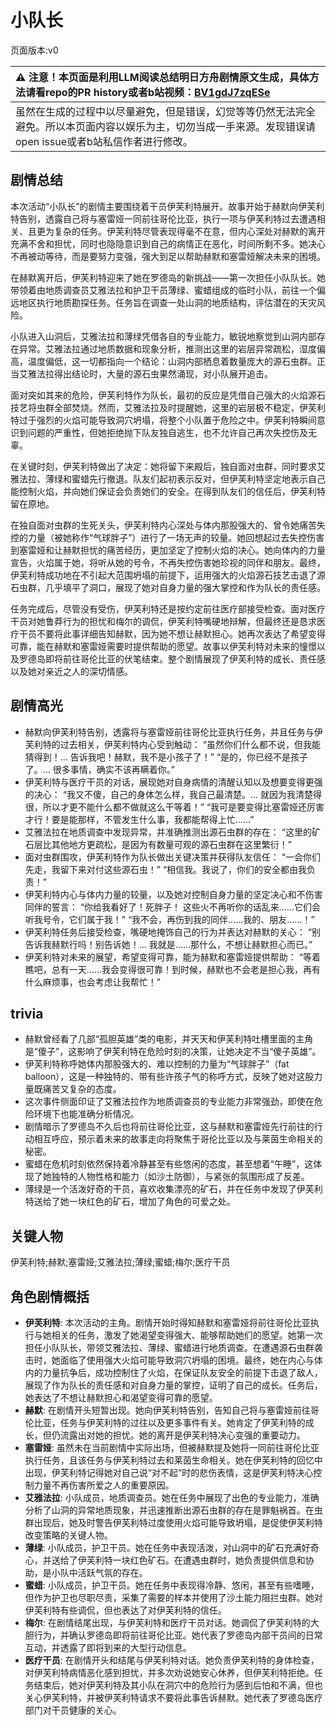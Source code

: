 # 小队长
页面版本:v0
 

| :warning: 注意！本页面是利用LLM阅读总结明日方舟剧情原文生成，具体方法请看repo的PR history或者b站视频：[BV1gdJ7zqESe](https://www.bilibili.com/video/BV1gdJ7zqESe/)         |
|:----------------------------|
| 虽然在生成的过程中以尽量避免，但是错误，幻觉等等仍然无法完全避免。所以本页面内容以娱乐为主，切勿当成一手来源。发现错误请open issue或者b站私信作者进行修改。|



## 剧情总结
本次活动“小队长”的剧情主要围绕着干员伊芙利特展开。故事开始于赫默向伊芙利特告别，透露自己将与塞雷娅一同前往哥伦比亚，执行一项与伊芙利特过去遭遇相关、且更为复杂的任务。伊芙利特尽管表现得毫不在意，但内心深处对赫默的离开充满不舍和担忧，同时也隐隐意识到自己的病情正在恶化，时间所剩不多。她决心不再被动等待，而是要努力变强，强大到足以帮助赫默和塞雷娅解决未来的困境。

在赫默离开后，伊芙利特迎来了她在罗德岛的新挑战——第一次担任小队队长。她带领着由地质调查员艾雅法拉和护卫干员薄绿、蜜蜡组成的临时小队，前往一个偏远地区执行地质勘探任务。任务旨在调查一处山洞的地质结构，评估潜在的天灾风险。

小队进入山洞后，艾雅法拉和薄绿凭借各自的专业能力，敏锐地察觉到山洞内部存在异常。艾雅法拉通过地质数据和现象分析，推测出这里的岩层异常疏松，湿度偏高，温度偏低，这一切都指向一个结论：山洞内部栖息着数量庞大的源石虫群。正当艾雅法拉得出结论时，大量的源石虫果然涌现，对小队展开追击。

面对突如其来的危险，伊芙利特作为队长，最初的反应是凭借自己强大的火焰源石技艺将虫群全部焚烧。然而，艾雅法拉及时提醒她，这里的岩层极不稳定，伊芙利特过于强烈的火焰可能导致洞穴坍塌，将整个小队置于危险之中。伊芙利特瞬间意识到问题的严重性，但她拒绝抛下队友独自逃生，也不允许自己再次失控伤及无辜。

在关键时刻，伊芙利特做出了决定：她将留下来殿后，独自面对虫群，同时要求艾雅法拉、薄绿和蜜蜡先行撤退。队友们起初表示反对，但伊芙利特坚定地表示自己能控制火焰，并向她们保证会负责她们的安全。在得到队友们的信任后，伊芙利特留在原地。

在独自面对虫群的生死关头，伊芙利特内心深处与体内那股强大的、曾令她痛苦失控的力量（被她称作“气球胖子”）进行了一场无声的较量。她回想起过去失控伤害到塞雷娅和让赫默担忧的痛苦经历，更加坚定了控制火焰的决心。她向体内的力量宣告，火焰属于她，将听从她的号令，不再失控伤害她珍视的同伴和朋友。最终，伊芙利特成功地在不引起大范围坍塌的前提下，运用强大的火焰源石技艺击退了源石虫群，几乎填平了洞口，展现了她对自身力量的强大掌控和作为队长的责任感。

任务完成后，尽管没有受伤，伊芙利特还是按约定前往医疗部接受检查。面对医疗干员对她鲁莽行为的担忧和梅尔的调侃，伊芙利特嘴硬地辩解，但最终还是恳求医疗干员不要将此事详细告知赫默，因为她不想让赫默担心。她再次表达了希望变得可靠，能在赫默和塞雷娅需要时提供帮助的愿望。故事以伊芙利特对未来的憧憬以及罗德岛即将前往哥伦比亚的伏笔结束。整个剧情展现了伊芙利特的成长、责任感以及她对亲近之人的深切情感。
## 剧情高光
*   赫默向伊芙利特告别，透露将与塞雷娅前往哥伦比亚执行任务，并且任务与伊芙利特的过去相关，伊芙利特内心受到触动：
    “虽然你们什么都不说，但我能猜得到！... 告诉我吧！赫默，我不是小孩子了！”
    “是的，你已经不是孩子了。... 很多事情，确实不该再瞒着你。”
*   伊芙利特与医疗干员的对话，展现她对自身病情的清醒认知以及想要变得更强的决心：
    “我又不傻，自己的身体怎么样，我自己最清楚。... 就因为我清楚得很，所以才更不能什么都不做就这么干等着！”
    “我可是要变得比塞雷娅还厉害才行！要是能那样，不管发生什么事，我都能帮得上忙......”
*   艾雅法拉在地质调查中发现异常，并准确推测出源石虫群的存在：
    “这里的矿石层比其他地方更疏松，是因为有数量可观的源石虫群在这里繁衍！”
*   面对虫群围攻，伊芙利特作为队长做出关键决策并获得队友信任：
    “一会你们先走，我留下来对付这些源石虫！”
    “相信我。我说了，你们的安全都由我负责！”
*   伊芙利特内心与体内力量的较量，以及她对控制自身力量的坚定决心和不伤害同伴的誓言：
    “你给我看好了！死胖子！ 这些火不再听你的话乱来......它们会听我号令，它们属于我！”
    “我不会，再伤到我的同伴......我的、朋友......！”
*   伊芙利特任务后接受检查，嘴硬地掩饰自己的行为并表达对赫默的关心：
    “别告诉我赫默行吗！别告诉她！... 我就是......那什么，不想让赫默担心而已。”
*   伊芙利特对未来的展望，希望变得可靠，能为赫默和塞雷娅提供帮助：
    “等着瞧吧，总有一天......我会变得很可靠！到时候，赫默也不会老是担心我，再有什么麻烦事，也会考虑让我帮忙！”
## trivia
*   赫默曾经看了几部“孤胆英雄”类的电影，并天天和伊芙利特吐槽里面的主角是“傻子”，这影响了伊芙利特在危险时刻的决策，让她决定不当“傻子英雄”。
*   伊芙利特称呼她体内那股强大的、难以控制的力量为“气球胖子”（fat balloon），这是一种独特的、带有些许孩子气的称呼方式，反映了她对这股力量既痛苦又复杂的态度。
*   这次事件侧面印证了艾雅法拉作为地质调查员的专业能力非常强劲，即使在危险环境下也能准确分析情况。
*   剧情暗示了罗德岛不久后也将前往哥伦比亚，这与赫默和塞雷娅先行前往的行动相互呼应，预示着未来的故事走向将聚焦于哥伦比亚以及与莱茵生命相关的秘密。
*   蜜蜡在危机时刻依然保持着冷静甚至有些悠闲的态度，甚至想着“午睡”，这体现了她独特的人物性格和能力（如沙土防御），与紧张的氛围形成了反差。
*   薄绿是一个活泼好奇的干员，喜欢收集漂亮的矿石，并在任务中发现了伊芙利特送给了她一块红色的矿石，增加了角色的可爱之处。
## 关键人物
伊芙利特;赫默;塞雷娅;艾雅法拉;薄绿;蜜蜡;梅尔;医疗干员
## 角色剧情概括
-   **伊芙利特**: 本次活动的主角。剧情开始时得知赫默和塞雷娅将前往哥伦比亚执行与她相关的任务，激发了她渴望变得强大、能够帮助她们的愿望。她第一次担任小队队长，带领艾雅法拉、薄绿、蜜蜡进行地质调查。在遭遇源石虫群袭击时，她面临了使用强大火焰可能导致洞穴坍塌的困境。最终，她在内心与体内的力量抗争后，成功控制住了火焰，在保证队友安全的前提下击退了敌人，展现了作为队长的责任感和对自身力量的掌控，证明了自己的成长。任务后，她表达了不想让赫默担心和渴望变得可靠的愿望。
-   **赫默**: 在剧情开头短暂出现。她向伊芙利特告别，告知自己将与塞雷娅前往哥伦比亚，任务与伊芙利特的过往以及更多事件有关。她肯定了伊芙利特的成长，但仍流露出对她的担忧。她的离开是伊芙利特决心变强的重要动力。
-   **塞雷娅**: 虽然未在当前剧情中实际出场，但被赫默提及她将一同前往哥伦比亚执行任务，且该任务与伊芙利特过去和莱茵生命相关。她在伊芙利特的回忆中出现，伊芙利特记得她对自己说“对不起”时的悲伤表情，这是伊芙利特决心控制力量不再伤害所爱之人的重要原因。
-   **艾雅法拉**: 小队成员，地质调查员。她在任务中展现了出色的专业能力，准确分析了山洞的异常地质现象，并迅速推断出源石虫群的存在是罪魁祸首。在虫群出现后，她及时警告伊芙利特过度使用火焰可能导致坍塌，是促使伊芙利特改变策略的关键人物。
-   **薄绿**: 小队成员，护卫干员。她在任务中表现活泼，对山洞中的矿石充满好奇心，并送给了伊芙利特一块红色矿石。在遭遇虫群时，她负责提供信息和协助，是小队中活跃气氛的存在。
-   **蜜蜡**: 小队成员，护卫干员。她在任务中表现得冷静、悠闲，甚至有些嗜睡，但作为护卫也尽职尽责，采集了需要的样本并使用了沙土能力阻拦虫群。她对伊芙利特有些调侃，但也表达了对伊芙利特的信任。
-   **梅尔**: 在剧情结尾出现，与伊芙利特和医疗干员对话。她调侃了伊芙利特的大胆行为，并确认罗德岛即将前往哥伦比亚。她代表了罗德岛内部干员间的日常互动，并透露了即将到来的大型行动信息。
-   **医疗干员**: 在剧情开头和结尾与伊芙利特对话。她负责伊芙利特的身体检查，对伊芙利特病情恶化感到担忧，并多次劝说她安心休养，但伊芙利特拒绝。任务结束后，她对伊芙利特及其小队在洞穴中的危险行为感到后怕和不满，但也关心伊芙利特，并被伊芙利特请求不要将此事告诉赫默。她代表了罗德岛医疗部门对干员健康的关心。